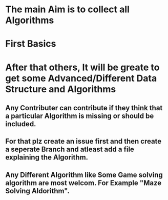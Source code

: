 # The main Aim is to collect all Algorithms
# First Basics
# After that others, It will be greate to get some Advanced/Different Data Structure and Algorithms


## Any Contributer can contribute if they think that a particular Algorithm is missing or should be included.
## For that plz create an issue first and then create a seperate Branch and atleast add a file explaining the Algorithm.

## Any Different Algorithm like Some Game solving algorithm are most welcom. For Example "Maze Solving Aldorithm". 
